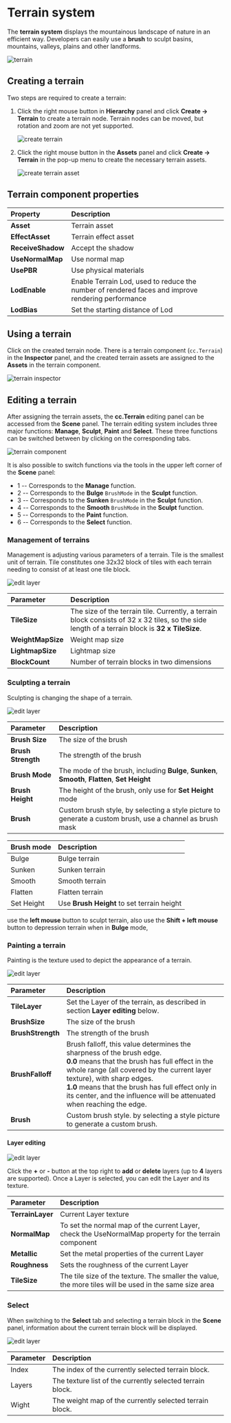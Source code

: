 # Terrain system

The **terrain system** displays the mountainous landscape of nature in an efficient way. Developers can easily use a **brush** to sculpt basins, mountains, valleys, plains and other landforms.

![terrain](./images/terrain.png)

## Creating a terrain

Two steps are required to create a terrain:

1. Click the right mouse button in **Hierarchy** panel and click **Create -> Terrain** to create a terrain node. Terrain nodes can be moved, but rotation and zoom are not yet supported.

    ![create terrain](./images/create-terrain.png)

2. Click the right mouse button in the **Assets** panel and click **Create -> Terrain** in the pop-up menu to create the necessary terrain assets.

    ![create terrain asset](./images/createTerrainAsset.png)

## Terrain component properties

| Property   | Description |
| :----- | :---- |
| **Asset**  | Terrain asset |
| **EffectAsset** | Terrain effect asset |
| **ReceiveShadow** | Accept the shadow |
| **UseNormalMap** | Use normal map |
| **UsePBR** | Use physical materials |
| **LodEnable** | Enable Terrain Lod, used to reduce the number of rendered faces and improve rendering performance |
| **LodBias** | Set the starting distance of Lod |

## Using a terrain

Click on the created terrain node. There is a terrain component (`cc.Terrain`) in the **Inspector** panel, and the created terrain assets are assigned to the **Assets** in the terrain component.

![terrain inspector](./images/terrain-inspector.png)

## Editing a terrain

After assigning the terrain assets, the **cc.Terrain** editing panel can be accessed from the **Scene** panel. The terrain editing system includes three major functions: **Manage**, **Sculpt**, **Paint** and **Select**. These three functions can be switched between by clicking on the corresponding tabs.

![terrain component](./images/terrain-panel.png)

It is also possible to switch functions via the tools in the upper left corner of the **Scene** panel:
- 1 -- Corresponds to the **Manage** function.
- 2 -- Corresponds to the **Bulge** `BrushMode` in the **Sculpt** function.
- 3 -- Corresponds to the **Sunken** `BrushMode` in the **Sculpt** function.
- 4 -- Corresponds to the **Smooth** `BrushMode` in the **Sculpt** function.
- 5 -- Corresponds to the **Paint** function.
- 6 -- Corresponds to the **Select** function.

### Management of terrains

Management is adjusting various parameters of a terrain. Tile is the smallest unit of terrain. Tile constitutes one 32x32 block of tiles with each terrain needing to consist of at least one tile block.

![edit layer](./images/terrain-manage.png)

| Parameter | Description |
| :--- | :-- |
| **TileSize** | The size of the terrain tile. Currently, a terrain block consists of 32 x 32 tiles, so the side length of a terrain block is **32 x TileSize**. |
| **WeightMapSize** | Weight map size |
| **LightmapSize** | Lightmap size |
| **BlockCount** | Number of terrain blocks in two dimensions |

### Sculpting a terrain

Sculpting is changing the shape of a terrain.

![edit layer](./images/terrain-sculpt.png)

| Parameter | Description |
| :--- | :--- |
| **Brush Size**     | The size of the brush |
| **Brush Strength** | The strength of the brush |
| **Brush Mode** | The mode of the brush, including **Bulge**, **Sunken**, **Smooth**, **Flatten**, **Set Height** |
| **Brush Height** | The height of the brush, only use for **Set Height** mode |
| **Brush** | Custom brush style, by selecting a style picture to generate a custom brush, use a channel as brush mask |

| Brush mode | Description |
| :--- | :--- |
| Bulge | Bulge terrain |
| Sunken | Sunken terrain |
| Smooth | Smooth terrain |
| Flatten | Flatten terrain |
| Set Height | Use **Brush Height** to set terrain height |

use the **left mouse** button to sculpt terrain, also use the **Shift + left mouse** button to depression terrain when in **Bulge** mode, 

### Painting a terrain

Painting is the texture used to depict the appearance of a terrain.

![edit layer](./images/terrain-paint.png)

| Parameter | Description |
| :--- | :--- |
| **TileLayer** | Set the Layer of the terrain, as described in section **Layer editing** below. |
| **BrushSize** | The size of the brush |
| **BrushStrength** | The strength of the brush  |
| **BrushFalloff** | Brush falloff, this value determines the sharpness of the brush edge.<br>**0.0** means that the brush has full effect in the whole range (all covered by the current layer texture), with sharp edges.<br>**1.0** means that the brush has full effect only in its center, and the influence will be attenuated when reaching the edge. |
| **Brush** | Custom brush style. by selecting a style picture to generate a custom brush. |

#### Layer editing

![edit layer](./images/terrain-paint.png)

Click the **+** or **-** button at the top right to **add** or **delete** layers (up to **4** layers are supported). Once a Layer is selected, you can edit the Layer and its texture.

| Parameter | Description |
| :--- | :--- |
| **TerrainLayer** | Current Layer texture |
| **NormalMap** | To set the normal map of the current Layer, check the UseNormalMap property for the terrain component |
| **Metallic** | Set the metal properties of the current Layer |
| **Roughness** | Sets the roughness of the current Layer |
| **TileSize**       | The tile size of the texture. The smaller the value, the more tiles will be used in the same size area |

### Select

When switching to the **Select** tab and selecting a terrain block in the **Scene** panel, information about the current terrain block will be displayed.

![edit layer](./images/terrain-select.png)

| Parameter | Description |
| :--- | :--- |
| Index  | The index of the currently selected terrain block.    |
| Layers | The texture list of the currently selected terrain block. |
| Wight  | The weight map of the currently selected terrain block.  |
